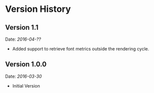 # Version History

## Version 1.1
Date: *2016-04-??*

- Added support to retrieve font metrics outside the rendering cycle.

## Version 1.0.0
Date: *2016-03-30*

- Initial Version